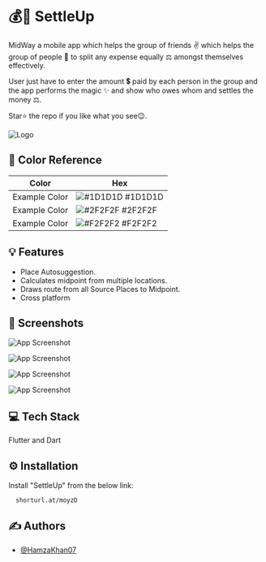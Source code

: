 
# 💰🤝 SettleUp

MidWay a mobile app which helps the group of friends ✌️ which helps 
the group of people 🤝 to split any expense equally ⚖️ amongst themselves
effectively. 

User just have to enter the amount 💲 paid by each person in the group
and the app performs the magic ✨ and show who owes whom and settles
the money ⚖️.

Star⭐ the repo if you like what you see😉.






![Logo](https://drive.google.com/uc?id=18fjGb4C1Mj_ydX8KNicvS1xb45KYl-pj)

## 🎨 Color Reference

| Color             | Hex                                                                |
| ----------------- | ------------------------------------------------------------------ |
| Example Color | ![#1D1D1D](https://via.placeholder.com/10/1D1D1D?text=+) #1D1D1D |
| Example Color | ![#2F2F2F](https://via.placeholder.com/10/2F2F2F?text=+) #2F2F2F |
| Example Color | ![#F2F2F2](https://via.placeholder.com/10/F2F2F2?text=+) #F2F2F2 |



## 💡 Features

- Place Autosuggestion.
- Calculates midpoint from multiple locations.
- Draws route from all Source Places to Midpoint.
- Cross platform


## 📸 Screenshots

![App Screenshot](https://drive.google.com/uc?id=1hOl3nM_ICj9MkJBYAgq1sYQs-K3efjvM)

![App Screenshot](https://drive.google.com/uc?id=1jrsSqsKoe3CPBxHpneJvweyeHqJJoweT)

![App Screenshot](https://drive.google.com/uc?id=1tLgflXTI0wc0WSj_5wfkUd3PgVtjlGbK)

![App Screenshot](https://drive.google.com/uc?id=1VPEyQGDCAit_8UU0QbTOYZnUyAcfOEY_)

## 💻 Tech Stack

Flutter and Dart



## ⚙️ Installation

Install "SettleUp" from the below link:

```web
  shorturl.at/moyzD
```
    
## ✍️ Authors

- [@HamzaKhan07](https://www.github.com/hamzakhan48208)

